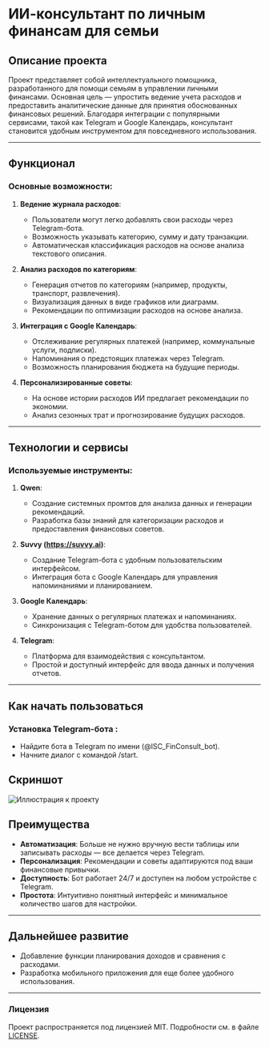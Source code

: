 # ИИ-консультант по личным финансам для семьи

## Описание проекта
Проект представляет собой интеллектуального помощника, разработанного для помощи семьям в управлении личными финансами. Основная цель — упростить ведение учета расходов и предоставить аналитические данные для принятия обоснованных финансовых решений. Благодаря интеграции с популярными сервисами, такой как Telegram и Google Календарь, консультант становится удобным инструментом для повседневного использования.

---

## Функционал

### Основные возможности:
1. **Ведение журнала расходов**:
   - Пользователи могут легко добавлять свои расходы через Telegram-бота.
   - Возможность указывать категорию, сумму и дату транзакции.
   - Автоматическая классификация расходов на основе анализа текстового описания.

2. **Анализ расходов по категориям**:
   - Генерация отчетов по категориям (например, продукты, транспорт, развлечения).
   - Визуализация данных в виде графиков или диаграмм.
   - Рекомендации по оптимизации расходов на основе анализа.

3. **Интеграция с Google Календарь**:
   - Отслеживание регулярных платежей (например, коммунальные услуги, подписки).
   - Напоминания о предстоящих платежах через Telegram.
   - Возможность планирования бюджета на будущие периоды.

4. **Персонализированные советы**:
   - На основе истории расходов ИИ предлагает рекомендации по экономии.
   - Анализ сезонных трат и прогнозирование будущих расходов.

---

## Технологии и сервисы

### Используемые инструменты:
1. **Qwen**:
   - Создание системных промтов для анализа данных и генерации рекомендаций.
   - Разработка базы знаний для категоризации расходов и предоставления финансовых советов.

2. **Suvvy (https://suvvy.ai)**:
   - Создание Telegram-бота с удобным пользовательским интерфейсом.
   - Интеграция бота с Google Календарь для управления напоминаниями и планированием.

3. **Google Календарь**:
   - Хранение данных о регулярных платежах и напоминаниях.
   - Синхронизация с Telegram-ботом для удобства пользователей.

4. **Telegram**:
   - Платформа для взаимодействия с консультантом.
   - Простой и доступный интерфейс для ввода данных и получения отчетов.

---
## Как начать пользоваться

### Установка Telegram-бота :
   - Найдите бота в Telegram по имени (@ISC_FinConsult_bot).
   - Начните диалог с командой /start.
## Скриншот 
![Иллюстрация к проекту]([https://example.com/image.png](https://github.com/mISCLETI/AIAssistant/blob/main/%D0%94%D0%98%D0%90%D0%9B%D0%9E%D0%93%20%D0%A2%D0%93.png))
## Преимущества

- **Автоматизация**: Больше не нужно вручную вести таблицы или записывать расходы — все делается через Telegram.
- **Персонализация**: Рекомендации и советы адаптируются под ваши финансовые привычки.
- **Доступность**: Бот работает 24/7 и доступен на любом устройстве с Telegram.
- **Простота**: Интуитивно понятный интерфейс и минимальное количество шагов для настройки.

---

## Дальнейшее развитие

- Добавление функции планирования доходов и сравнения с расходами.
- Разработка мобильного приложения для еще более удобного использования.


---

### Лицензия

Проект распространяется под лицензией MIT. Подробности см. в файле [LICENSE](LICENSE).
